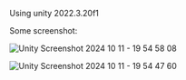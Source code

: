 
Using unity 2022.3.20f1

Some screenshot:

![Unity Screenshot 2024 10 11 - 19 54 58 08](https://github.com/user-attachments/assets/441f941f-001d-4d8f-a6b2-5a4ded25ca05)

![Unity Screenshot 2024 10 11 - 19 54 47 60](https://github.com/user-attachments/assets/a6086b07-e6fc-4b4f-b37d-e1c6a3525523)

